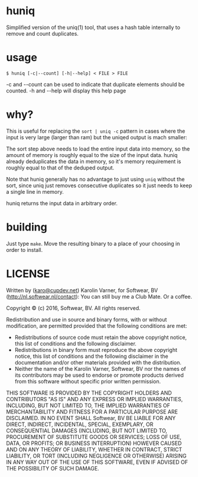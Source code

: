 # huniq

Simplified version of the uniq(1) tool, that uses a hash
table internally to remove and count duplicates.

# usage

  `$ huniq [-c|--count] [-h|--help] < FILE > FILE`

-c and --count can be used to indicate that duplicate elements should be
counted.
-h and --help will display this help page

# why?

This is useful for replacing the `sort | uniq -c` pattern
in cases where the input is very large (larger than ram)
but the uniqed output is mach smaller:

The sort step above needs to load the entire input data into
memory, so the amount of memory is roughly equal to the size
of the input data. huniq already deduplicates the data in
memory, so it's memory requirement is roughly equal to that
of the deduped output.

Note that huniq generally has no advantage to just using
`uniq` without the sort, since uniq just removes consecutive
duplicates so it just needs to keep a single line in memory.

huniq returns the input data in arbitrary order.

# building

Just type `make`. Move the resulting binary to a place of
your choosing in order to install.

# LICENSE

Written by (karo@cupdev.net) Karolin Varner, for Softwear, BV (http://nl.softwear.nl/contact):
You can still buy me a Club Mate. Or a coffee.

Copyright © (c) 2016, Softwear, BV.
All rights reserved.

Redistribution and use in source and binary forms, with or without
modification, are permitted provided that the following conditions are met:
* Redistributions of source code must retain the above copyright
  notice, this list of conditions and the following disclaimer.
* Redistributions in binary form must reproduce the above copyright
  notice, this list of conditions and the following disclaimer in the
  documentation and/or other materials provided with the distribution.
* Neither the name of the Karolin Varner, Softwear, BV nor the
  names of its contributors may be used to endorse or promote products
  derived from this software without specific prior written permission.

THIS SOFTWARE IS PROVIDED BY THE COPYRIGHT HOLDERS AND CONTRIBUTORS "AS IS" AND
ANY EXPRESS OR IMPLIED WARRANTIES, INCLUDING, BUT NOT LIMITED TO, THE IMPLIED
WARRANTIES OF MERCHANTABILITY AND FITNESS FOR A PARTICULAR PURPOSE ARE
DISCLAIMED. IN NO EVENT SHALL Softwear, BV BE LIABLE FOR ANY
DIRECT, INDIRECT, INCIDENTAL, SPECIAL, EXEMPLARY, OR CONSEQUENTIAL DAMAGES
(INCLUDING, BUT NOT LIMITED TO, PROCUREMENT OF SUBSTITUTE GOODS OR SERVICES;
LOSS OF USE, DATA, OR PROFITS; OR BUSINESS INTERRUPTION) HOWEVER CAUSED AND
ON ANY THEORY OF LIABILITY, WHETHER IN CONTRACT, STRICT LIABILITY, OR TORT
(INCLUDING NEGLIGENCE OR OTHERWISE) ARISING IN ANY WAY OUT OF THE USE OF THIS
SOFTWARE, EVEN IF ADVISED OF THE POSSIBILITY OF SUCH DAMAGE.

